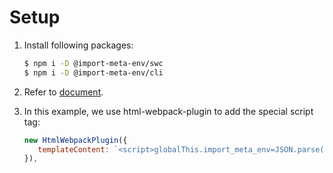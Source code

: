 # Setup

1. Install following packages:

   ```sh
   $ npm i -D @import-meta-env/swc
   $ npm i -D @import-meta-env/cli
   ```

1. Refer to [document](https://runtime-env.github.io/import-meta-env/guide/getting-started/introduction.html).

1. In this example, we use html-webpack-plugin to add the special script tag:

   ```js
   new HtmlWebpackPlugin({
      templateContent: `<script>globalThis.import_meta_env=JSON.parse('"import_meta_env_placeholder"')</script>`,
   }),
   ```
